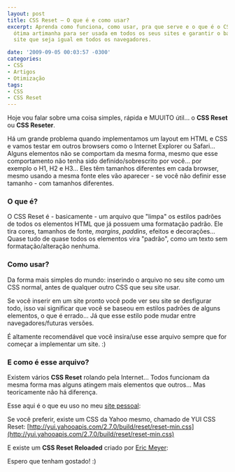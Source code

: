 ```yaml
---
layout: post
title: CSS Reset – O que é e como usar?
excerpt: Aprenda como funciona, como usar, pra que serve e o que é o CSS Reset, uma
  ótima artimanha para ser usada em todos os seus sites e garantir o básico para um
  site que seja igual em todos os navegadores.

date: '2009-09-05 00:03:57 -0300'
categories:
- CSS
- Artigos
- Otimização
tags:
- CSS
- CSS Reset
---
```

Hoje vou falar sobre uma coisa simples, rápida e MUUITO útil... o <strong>CSS Reset</strong> ou <strong>CSS Reseter</strong>.

Há um grande problema quando implementamos um layout em HTML e CSS e vamos testar em outros browsers como o Internet Explorer ou Safari... Alguns elementos não se comportam da mesma forma, mesmo que esse comportamento não tenha sido definido/sobrescrito por você... por exemplo o H1, H2 e H3... Eles têm tamanhos diferentes em cada browser, mesmo usando a mesma fonte eles vão aparecer - se você não definir esse tamanho - com tamanhos diferentes.

<h3>O que é?</h3>
O CSS Reset é - basicamente - um arquivo que "limpa" os estilos padrões de todos os elementos HTML que já possuem uma formatação padrão. Ele tira cores, tamanhos de fonte, <em>margins</em>, <em>paddins</em>, efeitos e decorações... Quase tudo de quase todos os elementos vira "padrão", como um texto sem formatação/alteração nenhuma.

<h3>Como usar?</h3>
Da forma mais simples do mundo: inserindo o arquivo no seu site como um CSS normal, antes de qualquer outro CSS que seu site usar.

Se você inserir em um site pronto você pode ver seu site se desfigurar todo, isso vai significar que você se baseou em estilos padrões de alguns elementos, o que é errado... Já que esse estilo pode mudar entre navegadores/futuras versões.

É altamente recomendável que você insira/use esse arquivo sempre que for começar a implementar um site. :)

<h3>E como é esse arquivo?</h3>
Existem vários <strong>CSS Reset</strong> rolando pela Internet... Todos funcionam da mesma forma mas alguns atingem mais elementos que outros... Mas teoricamente não há diferença.

Esse aqui é o que eu uso no meu [site pessoal](http://thiagobelem.net/):


<div data-gist-id="22fbd29a86b3380189f2" data-gist-show-loading="false"></div>

Se você preferir, existe um CSS da Yahoo mesmo, chamado de YUI CSS Reset:
[http://yui.yahooapis.com/2.7.0/build/reset/reset-min.css](http://yui.yahooapis.com/2.7.0/build/reset/reset-min.css)


<div data-gist-id="fcef3c2d1f02dc8b380f" data-gist-show-loading="false"></div>

E existe um <strong>CSS Reset Reloaded</strong> criado por [Eric Meyer](http://meyerweb.com/eric/thoughts/2007/05/01/reset-reloaded/):

<div data-gist-id="2560c87d05fb3c96a538" data-gist-show-loading="false"></div>

Espero que tenham gostado! :)

